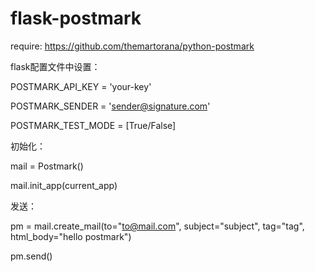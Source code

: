flask-postmark
==============

require: https://github.com/themartorana/python-postmark 

flask配置文件中设置：

   POSTMARK_API_KEY    = 'your-key'
   
   POSTMARK_SENDER     = 'sender@signature.com'
   
   POSTMARK_TEST_MODE  = [True/False]
    

初始化：

   mail = Postmark()
   
   mail.init_app(current_app)

发送：

   pm = mail.create_mail(to="to@mail.com", subject="subject", tag="tag", html_body="hello postmark")
   
   pm.send()
  
  
